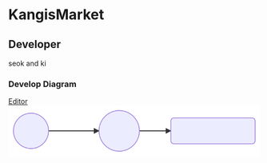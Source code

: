 

# KangisMarket



## Developer

seok and ki

### Develop Diagram
[Editor](https://mermaidjs.github.io/mermaid-live-editor/)
<img src="https://github.com/ghk829/KangisMarket/blob/develop/static/ServiceLogic.svg"></img>
